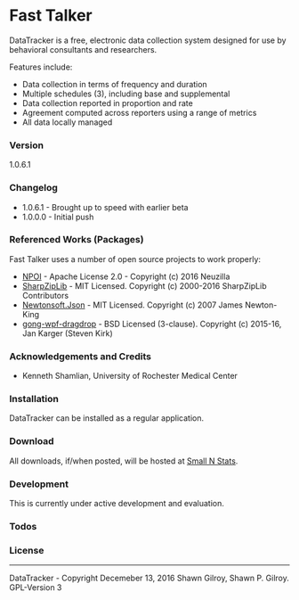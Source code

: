 # Fast Talker
DataTracker is a free, electronic data collection system designed for use by behavioral consultants and researchers.

Features include:
  - Data collection in terms of frequency and duration
  - Multiple schedules (3), including base and supplemental
  - Data collection reported in proportion and rate
  - Agreement computed across reporters using a range of metrics
  - All data locally managed
  
### Version
1.0.6.1

### Changelog
 * 1.0.6.1 - Brought up to speed with earlier beta
 * 1.0.0.0 - Initial push
 
### Referenced Works (Packages)
Fast Talker uses a number of open source projects to work properly:
* [NPOI](http://npoi.codeplex.com/) - Apache License 2.0 - Copyright (c) 2016 Neuzilla
* [SharpZipLib](https://github.com/icsharpcode/SharpZipLib) - MIT Licensed. Copyright (c) 2000-2016 SharpZipLib Contributors
* [Newtonsoft.Json](https://github.com/JamesNK/Newtonsoft.Json) - MIT Licensed. Copyright (c) 2007 James Newton-King 
* [gong-wpf-dragdrop](https://github.com/punker76/gong-wpf-dragdrop) - BSD Licensed (3-clause). Copyright (c) 2015-16, Jan Karger (Steven Kirk)

### Acknowledgements and Credits
* Kenneth Shamlian, University of Rochester Medical Center

### Installation
DataTracker can be installed as a regular application.  

### Download
All downloads, if/when posted, will be hosted at [Small N Stats](http://www.smallnstats.com). 

### Development
This is currently under active development and evaluation.

### Todos

### License
----
DataTracker - Copyright Decemeber 13, 2016 Shawn Gilroy, Shawn P. Gilroy. GPL-Version 3
